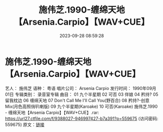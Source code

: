 ﻿---
title: 施伟芝.1990-缠绵天地【Arsenia.Carpio】【WAV+CUE】
date: 2023-09-28 08:59:28
categories: WAV车载音乐、镜像
tags: 华语中文
---
# 施伟芝.1990-缠绵天地【Arsenia.Carpio】【WAV+CUE】

艺人： 施伟芝
语种： 粤语
唱片公司： Arsenia Carpio
发行时间： 1990年09月01日
专辑类别： 录音室专辑
曲目：
01 九个半星期
02 可否
03 伴娘
04 矜持?
05 留我枕边
06 缠绵天地
07 Don't Call Me I'll Call You(野百合)
08 矜持?-创意Mix(月色高照俏叭喇版)
09 九个半星期(Karoake)
10 可否(Karoake)
施伟芝.1990 - 缠绵天地【Arsenia Carpio】【WAV+CUE】.rar: https://url27.ctfile.com/f/9388027-946997427-b7a391?p=559675
(访问密码: 559675)
原文：[链接](https://blog.sina.com.cn/s/blog_1647c7e76010313k3.html)